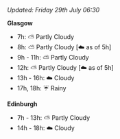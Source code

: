 *Updated: Friday 29th July 06:30*

**Glasgow**

* 7h: :partly_sunny: Partly Cloudy
* 8h: :partly_sunny: Partly Cloudy [:cloud: as of 5h]
* 9h - 11h: :partly_sunny: Partly Cloudy
* 12h: :partly_sunny: Partly Cloudy [:cloud: as of 5h]
* 13h - 16h: :cloud: Cloudy
* 17h, 18h: :umbrella: Rainy

**Edinburgh**

* 7h - 13h: :partly_sunny: Partly Cloudy
* 14h - 18h: :cloud: Cloudy
